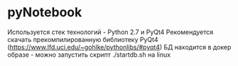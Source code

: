 # pyNotebook

Используется стек технологий - Python 2.7 и PyQt4
Рекомендуется скачать прекомпилированную библиотеку PyQt4 (https://www.lfd.uci.edu/~gohlke/pythonlibs/#pyqt4) 
БД находится в докер образе - можно запустить скрипт ./startdb.sh на linux